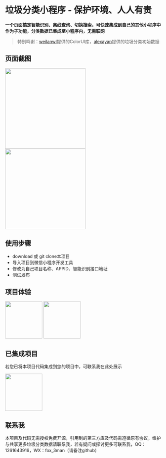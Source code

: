 ﻿# 垃圾分类小程序 - 保护环境、人人有责

**一个页面搞定智能识别、离线查询、切换搜索，可快速集成到自己的其他小程序中作为子功能，分类数据已集成至小程序内，无需联网**

> 特别鸣谢：[weilanwl](https://github.com/weilanwl/ColorUI "weilanwl")提供的ColorUI库，[alexayan](https://github.com/alexayan/garbage-classification-data "alexayan")提供的垃圾分类初始数据

## 页面截图
<img src="https://raw.githubusercontent.com/magic3lon/garbage_collection/master/images/a.jpg" width="260px"> <img src="https://raw.githubusercontent.com/magic3lon/garbage_collection/master/images/b.jpg" width="260px">

## 使用步骤
* download 或 git clone本项目
* 导入项目到微信小程序开发工具
* 修改为自己项目名称、APPID、智能识别接口地址
* 测试发布

## 项目体验
[<img src="https://raw.githubusercontent.com/magic3lon/garbage_collection/master/images/1.jpg" width="120px" height="120px">](https://github.com/magic3lon/garbage_collection "垃圾分类投放指导") [<img src="https://raw.githubusercontent.com/magic3lon/garbage_collection/master/images/2.jpg" width="120px" height="120px">](https://github.com/magic3lon/garbage_collection "垃圾分类手册")

## 已集成项目
若您已将本项目代码集成到您的项目中，可联系我在此处展示

<img src="https://raw.githubusercontent.com/magic3lon/garbage_collection/master/images/p1.jpg" width="120px" height="120px">

## 联系我
本项目及代码无需授权免费开源，引用到的第三方库及代码需遵循原有协议，维护与共享更多垃圾分类数据请联系我，若有疑问或探讨更多可联系我，QQ：1261643916，WX：fox_3man（请备注github）
